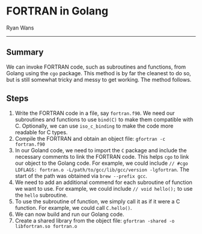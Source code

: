 # FORTRAN in Golang
Ryan Wans

---

## Summary
We can invoke FORTRAN code, such as subroutines and functions, from Golang using the `cgo` package. This method is by far the cleanest to do so, but is still somewhat tricky and messy to get working. The method follows. 

## Steps
1. Write the FORTRAN code in a file, say `fortran.f90`. We need our subroutines and functions to use `bind(C)` to make them compatible with C. Optionally, we can use `iso_c_binding` to make the code more readable for C types. 
2. Compile the FORTRAN and obtain an object file: `gfortran -c fortran.f90`
3. In our Goland code, we need to import the `C` package and include the necessary comments to link the FORTRAN code. This helps `cgo` to link our object to the Golang code. For example, we could include `// #cgo LDFLAGS: fortran.o -L/path/to/gcc/lib/gcc/version -lgfortran`. The start of the path was obtained via `brew --prefix gcc`.
4. We need to add an additional commend for each subroutine of function we want to use. For example, we could include `// void hello();` to use the `hello` subroutine.
5. To use the subroutine of function, we simply call it as if it were a C function. For example, we could call `C.hello()`.
6. We can now build and run our Golang code.
3. Create a shared library from the object file: `gfortran -shared -o libfortran.so fortran.o`
